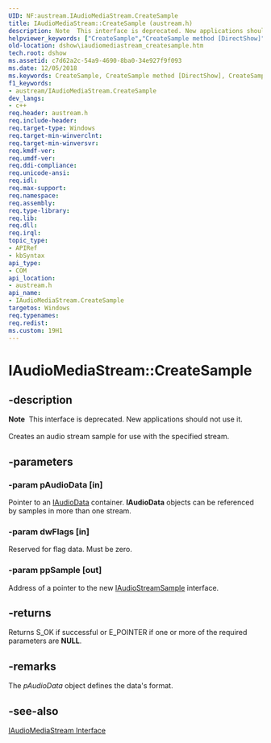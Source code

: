 ```yaml
---
UID: NF:austream.IAudioMediaStream.CreateSample
title: IAudioMediaStream::CreateSample (austream.h)
description: Note  This interface is deprecated. New applications should not use it. Creates an audio stream sample for use with the specified stream.
helpviewer_keywords: ["CreateSample","CreateSample method [DirectShow]","CreateSample method [DirectShow]","IAudioMediaStream interface","IAudioMediaStream interface [DirectShow]","CreateSample method","IAudioMediaStream.CreateSample","IAudioMediaStream::CreateSample","IAudioMediaStreamCreateSample","austream/IAudioMediaStream::CreateSample","dshow.iaudiomediastream_createsample"]
old-location: dshow\iaudiomediastream_createsample.htm
tech.root: dshow
ms.assetid: c7d62a2c-54a9-4690-8ba0-34e927f9f093
ms.date: 12/05/2018
ms.keywords: CreateSample, CreateSample method [DirectShow], CreateSample method [DirectShow],IAudioMediaStream interface, IAudioMediaStream interface [DirectShow],CreateSample method, IAudioMediaStream.CreateSample, IAudioMediaStream::CreateSample, IAudioMediaStreamCreateSample, austream/IAudioMediaStream::CreateSample, dshow.iaudiomediastream_createsample
f1_keywords:
- austream/IAudioMediaStream.CreateSample
dev_langs:
- c++
req.header: austream.h
req.include-header: 
req.target-type: Windows
req.target-min-winverclnt: 
req.target-min-winversvr: 
req.kmdf-ver: 
req.umdf-ver: 
req.ddi-compliance: 
req.unicode-ansi: 
req.idl: 
req.max-support: 
req.namespace: 
req.assembly: 
req.type-library: 
req.lib: 
req.dll: 
req.irql: 
topic_type:
- APIRef
- kbSyntax
api_type:
- COM
api_location:
- austream.h
api_name:
- IAudioMediaStream.CreateSample
targetos: Windows
req.typenames: 
req.redist: 
ms.custom: 19H1
---
```


# IAudioMediaStream::CreateSample


## -description



<div class="alert"><b>Note</b>  This interface is deprecated. New applications should not use it.</div>
<div> </div>
Creates an audio stream sample for use with the specified stream.




## -parameters




### -param pAudioData [in]

Pointer to an <a href="https://docs.microsoft.com/windows/desktop/api/austream/nn-austream-iaudiodata">IAudioData</a> container. <b>IAudioData</b> objects can be referenced by samples in more than one stream.


### -param dwFlags [in]

Reserved for flag data. Must be zero.


### -param ppSample [out]

Address of a pointer to the new <a href="https://docs.microsoft.com/windows/desktop/api/austream/nn-austream-iaudiostreamsample">IAudioStreamSample</a> interface.


## -returns



Returns S_OK if successful or E_POINTER if one or more of the required parameters are <b>NULL</b>.




## -remarks



The <i>pAudioData</i> object defines the data's format.




## -see-also




<a href="https://docs.microsoft.com/windows/desktop/api/austream/nn-austream-iaudiomediastream">IAudioMediaStream Interface</a>
 

 

